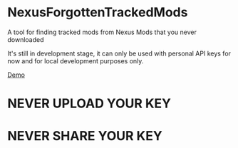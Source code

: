 # NexusForgottenTrackedMods
A tool for finding tracked mods from Nexus Mods that you never downloaded

It's still in development stage, it can only be used with personal API keys for now and for local development purposes only.

[Demo](https://imgur.com/2GRMwvu)

# NEVER UPLOAD YOUR KEY
# NEVER SHARE YOUR KEY
